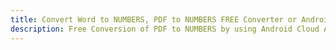 ---title: Convert Word to NUMBERS, PDF to NUMBERS FREE Converter or Android SDKdescription: Free Conversion of PDF to NUMBERS by using Android Cloud APIs & SDKs. Also Create, Edit & Render Microsoft Word & OpenOffice documents in the Cloud.---